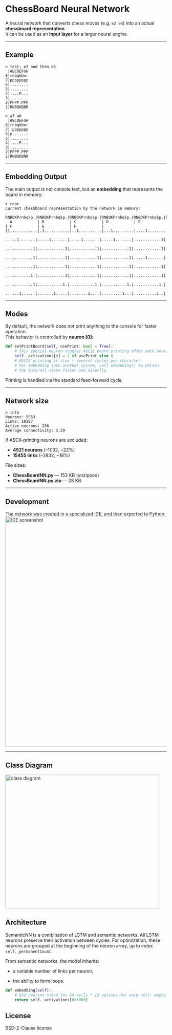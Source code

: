 ChessBoard Neural Network
=========================

A neural network that converts chess moves (e.g. `e2 e4`) into an actual **chessboard representation**.  
It can be used as an **input layer** for a larger neural engine.

* * *

Example
-------

```text
> test; e2 and then e4
 |ABCDEFGH
8|rnbqkbnr
7|pppppppp
6|........
5|........
4|....P...
3|........
2|PPPP.PPP
1|RNBQKBNR

> a7 a6
 |ABCDEFGH
8|rnbqkbnr
7|.ppppppp
6|p.......
5|........
4|....P...
3|........
2|PPPP.PPP
1|RNBQKBNR
```

* * *

Embedding Output
----------------

The main output is not console text, but an **embedding** that represents the board in memory:

```text
> repr
Current chessboard representation by the network in memory:
 RNBQKPrnbqkp.|RNBQKPrnbqkp.|RNBQKPrnbqkp.|RNBQKPrnbqkp.|RNBQKPrnbqkp.|RNBQKPrnbqkp.|RNBQKPrnbqkp.|RNBQKPrnbqkp.|
  A           | B           | C           | D           | E           | F           | G           | H           |
[1............|.1...........|..1..........|...1.........|....1........|..1..........|.1...........|1............
 .....1.......|.....1.......|.....1.......|.....1.......|............1|.....1.......|.....1.......|.....1.......
 ............1|............1|............1|............1|............1|............1|............1|............1
 ............1|............1|............1|............1|.....1.......|............1|............1|............1
 ............1|............1|............1|............1|............1|............1|............1|............1
 ...........1.|............1|............1|............1|............1|............1|............1|............1
 ............1|...........1.|...........1.|...........1.|...........1.|...........1.|...........1.|...........1.
 ......1......|.......1.....|........1....|.........1...|..........1..|........1....|.......1.....|......1......]
```

* * *

Modes
-----

By default, the network does not print anything to the console for faster operation.  
This behavior is controlled by **neuron \[0\]**:

```python
def setPrintBoard(self, usePrint: bool = True):
    # This special neuron toggles ASCII board printing after each move.
    self._activations[0] = 1 if usePrint else 0
    # ASCII printing is slow — several cycles per character.
    # For embedding into another system, call embedding() to obtain
    # the internal state faster and directly.
```

Printing is handled via the standard feed-forward cycle.

* * *

Network size
------------

```text
> info
Neurons: 5553
Links: 18287
Active neurons: 256
Average connectivity: 3.29
```

If ASCII-printing neurons are excluded:

*   **4521 neurons** (–1032, ~22%)
*   **15455 links** (–2832, ~18%)

File sizes:

*   **ChessBoardNN.py** — 153 KB (unzipped)
*   **ChessBoardNN.py.zip** — 28 KB

* * *

Development
-----------

The network was created in a specialized IDE, and then exported to Python
<img width="1280" height="720" alt="IDE screenshot" src="https://github.com/user-attachments/assets/674326d9-207b-4180-b5f5-950694159bd9" />

* * *

Class Diagram
-------------
<img width="481" height="420" alt="class diagram" src="https://github.com/user-attachments/assets/56f4b943-88a2-4793-9169-ac92df9e1e1a" />

Architecture
------------

SemanticNN is a combination of LSTM and semantic networks.
All LSTM neurons preserve their activation between cycles. For optimization, these neurons are grouped at the beginning of the neuron array, up to index `self._permanentCount`.

From semantic networks, the model inherits:

* a variable number of links per neuron,

* the ability to form loops.

```python
def embedding(self):
	# 832 neurons stand for 64 cells * 13 options for each cell: empty cell, 6 black and 6 white pieces.
	return self._activations[68:900]
```

License
-------
BSD-2-Clause license